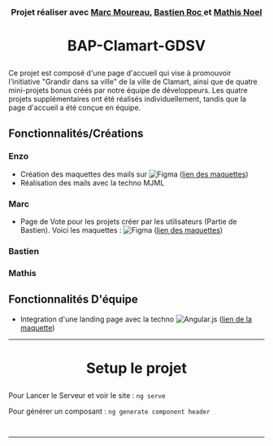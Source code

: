 <h3 align="center"> Projet réaliser avec <a href="https://github.com/C00MAR"> Marc Moureau</a>, <a href="https://github.com/bastienR17"> Bastien Roc </a>et <a href="https://github.com/Ateioss"> Mathis Noel </a> </h3>

# <p align="center">BAP-Clamart-GDSV</p>
Ce projet est composé d'une page d'accueil qui vise à promouvoir l'initiative "Grandir dans sa ville" de la ville de Clamart, ainsi que de quatre mini-projets bonus créés par notre équipe de développeurs. Les quatre projets supplémentaires ont été réalisés individuellement, tandis que la page d'accueil a été conçue en équipe.
## Fonctionnalités/Créations 
### Enzo
- Création des maquettes des mails sur 	![Figma](https://img.shields.io/badge/figma-%23F24E1E.svg?style=for-the-badge&logo=figma&logoColor=white) (<a href="">lien des maquettes</a>)
- Réalisation des mails avec la techno MJML 

### Marc 
- Page de Vote pour les projets créer par les utilisateurs (Partie de Bastien). Voici les maquettes : ![Figma](https://img.shields.io/badge/figma-%23F24E1E.svg?style=for-the-badge&logo=figma&logoColor=white) (<a href="https://www.figma.com/file/MHaKsRKWgqpxZXN1vQZ0e9/BAP---Clamart---UP-VOTE?node-id=0%3A1&t=nKsPuzbexqcfgwjd-1">lien des maquettes</a>)

### Bastien 

### Mathis

## Fonctionnalités D'équipe

- Integration d'une landing page avec la techno ![Angular.js](https://img.shields.io/badge/angular.js-%23E23237.svg?style=for-the-badge&logo=angularjs&logoColor=white) (<a href="">lien de la maquette</a>)

<hr>

# <p align="center">Setup le projet</p>

Pour Lancer le Serveur  et voir le site : ```ng serve```

Pour générer un composant : ```ng generate component header```

```bash

```
```bash

```
<hr>
